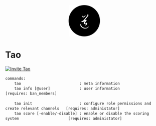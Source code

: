 <div align="center">
	<img
		src="img/tao.png"
		alt="tao"
		width="100px"
		height="100px"
	/>
</div>

# Tao

[![Invite Tao](https://img.shields.io/badge/Invite-Tao-000000?style=flat&colorA=000000&colorB=000000)](https://discord.com/oauth2/authorize?client_id=732330652539682857&scope=bot&permissions=8)

```
commands:
    tao                          : meta information
    tao info [@user]             : user information                                          [requires: ban_members]

    tao init                     : configure role permissions and create relevant channels   [requires: administator]
    tao score [-enable/-disable] : enable or disable the scoring system                      [requires: administator]
```
